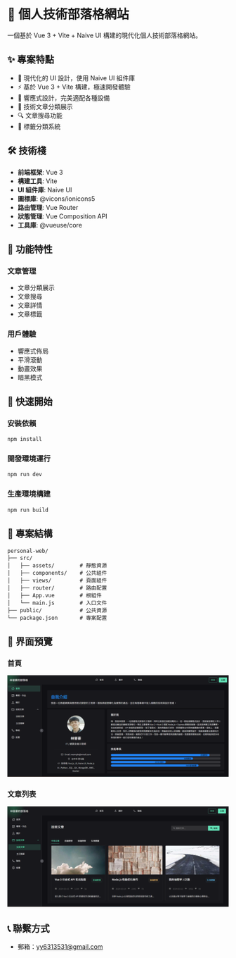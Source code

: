 # 🚀 個人技術部落格網站

一個基於 Vue 3 + Vite + Naive UI 構建的現代化個人技術部落格網站。

## ✨ 專案特點

- 🎨 現代化的 UI 設計，使用 Naive UI 組件庫
- ⚡ 基於 Vue 3 + Vite 構建，極速開發體驗
- 📱 響應式設計，完美適配各種設備
- 📝 技術文章分類展示
- 🔍 文章搜尋功能
- 🎯 標籤分類系統

## 🛠️ 技術棧

- **前端框架**: Vue 3
- **構建工具**: Vite
- **UI 組件庫**: Naive UI
- **圖標庫**: @vicons/ionicons5
- **路由管理**: Vue Router
- **狀態管理**: Vue Composition API
- **工具庫**: @vueuse/core

## 🚀 功能特性

### 文章管理

- 文章分類展示
- 文章搜尋
- 文章詳情
- 文章標籤

### 用戶體驗

- 響應式佈局
- 平滑滾動
- 動畫效果
- 暗黑模式

## 🚀 快速開始

### 安裝依賴

```bash
npm install
```

### 開發環境運行

```bash
npm run dev
```

### 生產環境構建

```bash
npm run build
```

## 📁 專案結構

```
personal-web/
├── src/
│   ├── assets/        # 靜態資源
│   ├── components/    # 公共組件
│   ├── views/         # 頁面組件
│   ├── router/        # 路由配置
│   ├── App.vue        # 根組件
│   └── main.js        # 入口文件
├── public/            # 公共資源
└── package.json       # 專案配置
```

## 🎨 界面預覽

### 首頁

![首頁預覽](public/home.png)

### 文章列表

![文章列表預覽](public/articles.png)

## 📞 聯繫方式

- 郵箱：yy6313531@gmail.com
